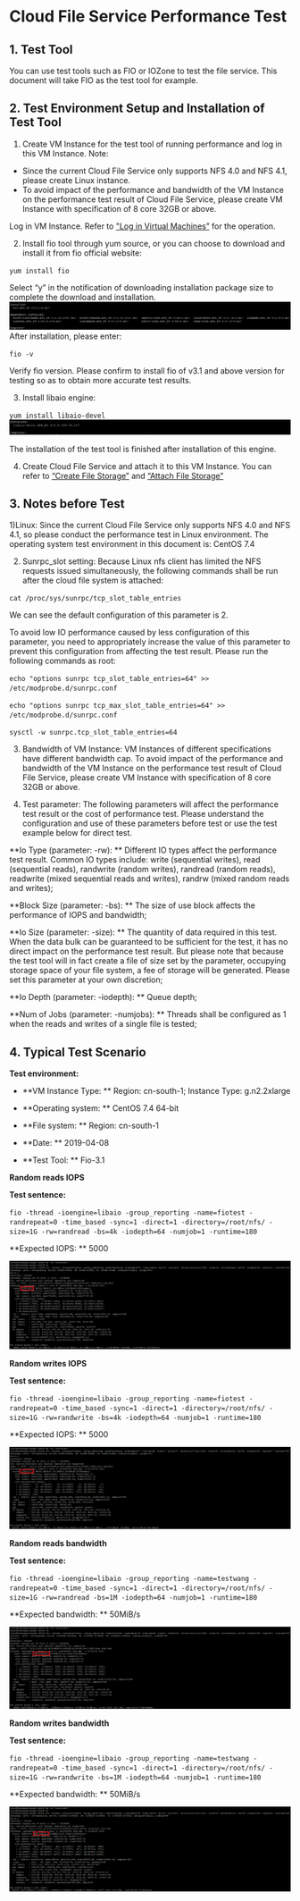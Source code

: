 # Cloud File Service Performance Test



## 1. Test Tool

You can use test tools such as FIO or IOZone to test the file service. This document will take FIO as the test tool for example.

 

## 2. Test Environment Setup and Installation of Test Tool

1) Create VM Instance for the test tool of running performance and log in this VM Instance. Note:

- Since the current Cloud File Service only supports NFS 4.0 and NFS 4.1, please create Linux instance.
- To avoid impact of the performance and bandwidth of the VM Instance on the performance test result of Cloud File Service, please create VM Instance with specification of 8 core 32GB or above.

Log in VM Instance. Refer to ["Log in Virtual Machines”](https://docs.jdcloud.com/en/virtual-machines/connect-to-linux-instance) for the operation.

2) Install fio tool through yum source, or you can choose to download and install it from fio official website:

`yum install fio`

Select “y” in the notification of downloading installation package size to complete the download and installation.
![fio_installed](../../../../image/Cloud-File-Service/fio_installed.png)
After installation, please enter:

`fio -v`

Verify fio version. Please confirm to install fio of v3.1 and above version for testing so as to obtain more accurate test results.

3) Install libaio engine:

`yum install libaio-devel`
![libaio_installed](../../../../image/Cloud-File-Service/libaio_installed.png)

The installation of the test tool is finished after installation of this engine.

4) Create Cloud File Service and attach it to this VM Instance. You can refer to [“Create File Storage”](https://docs.jdcloud.com/en/cloud-file-service/creating-file-system) and [“Attach File Storage”](https://docs.jdcloud.com/en/cloud-file-service/mount-file-system)

 

## 3. Notes before Test

1)Linux: Since the current Cloud File Service only supports NFS 4.0 and NFS 4.1, so please conduct the performance test in Linux environment. The operating system test environment in this document is: CentOS 7.4

2) Sunrpc_slot setting: Because Linux nfs client has limited the NFS requests issued simultaneously, the following commands shall be run after the cloud file system is attached:

`cat /proc/sys/sunrpc/tcp_slot_table_entries`

We can see the default configuration of this parameter is 2.

To avoid low IO performance caused by less configuration of this parameter, you need to appropriately increase the value of this parameter to prevent this configuration from affecting the test result. Please run the following commands as root:

`echo "options sunrpc tcp_slot_table_entries=64" >> /etc/modprobe.d/sunrpc.conf`

`echo "options sunrpc tcp_max_slot_table_entries=64" >>  /etc/modprobe.d/sunrpc.conf`

`sysctl -w sunrpc.tcp_slot_table_entries=64`

3) Bandwidth of VM Instance: VM Instances of different specifications have different bandwidth cap. To avoid impact of the performance and bandwidth of the VM Instance on the performance test result of Cloud File Service, please create VM Instance with specification of 8 core 32GB or above.

4) Test parameter: The following parameters will affect the performance test result or the cost of performance test. Please understand the configuration and use of these parameters before test or use the test example below for direct test.

**Io Type (parameter: -rw): ** Different IO types affect the performance test result. Common IO types include: write (sequential writes), read (sequential reads), randwrite (random writes), randread (random reads), readwrite (mixed sequential reads and writes), randrw (mixed random reads and writes);

**Block Size (parameter: -bs): ** The size of use block affects the performance of IOPS and bandwidth;

**Io Size (parameter: -size): ** The quantity of data required in this test. When the data bulk can be guaranteed to be sufficient for the test, it has no direct impact on the performance test result. But please note that because the test tool will in fact create a file of size set by the parameter, occupying storage space of your file system, a fee of storage will be generated. Please set this parameter at your own discretion;

**Io Depth (parameter: -iodepth): ** Queue depth;

**Num of Jobs (parameter: -numjobs): ** Threads shall be configured as 1 when the reads and writes of a single file is tested;


 

## 4. Typical Test Scenario

**Test environment:**

- **VM Instance Type: ** Region: cn-south-1; Instance Type: g.n2.2xlarge
- **Operating system: ** CentOS 7.4 64-bit

- **File system: ** Region: cn-south-1

- **Date: ** 2019-04-08

- **Test Tool: ** Fio-3.1




**Random reads IOPS**

  **Test sentence:**

`fio -thread -ioengine=libaio -group_reporting -name=fiotest -randrepeat=0 -time_based -sync=1 -direct=1 -directory=/root/nfs/ -size=1G -rw=randread -bs=4k -iodepth=64 -numjob=1 -runtime=180`

  **Expected IOPS: ** 5000

![randread_iops](../../../../image/Cloud-File-Service/randread_iops.png)



**Random writes IOPS**

  **Test sentence:**

`fio -thread -ioengine=libaio -group_reporting -name=fiotest -randrepeat=0 -time_based -sync=1 -direct=1 -directory=/root/nfs/ -size=1G -rw=randwrite -bs=4k -iodepth=64 -numjob=1 -runtime=180`

 **Expected IOPS: ** 5000

![randwrite_iops](../../../../image/Cloud-File-Service/randwrite_iops.png)



**Random reads bandwidth**

  **Test sentence:**

`fio -thread -ioengine=libaio -group_reporting -name=testwang -randrepeat=0 -time_based -sync=1 -direct=1 -directory=/root/nfs/ -size=1G -rw=randread -bs=1M -iodepth=64 -numjob=1 -runtime=180`

  **Expected bandwidth: ** 50MiB/s

![randread_bw](../../../../image/Cloud-File-Service/randread_bw.png)



**Random writes bandwidth**

  **Test sentence:**

`fio -thread -ioengine=libaio -group_reporting -name=testwang -randrepeat=0 -time_based -sync=1 -direct=1 -directory=/root/nfs/ -size=1G -rw=randwrite -bs=1M -iodepth=64 -numjob=1 -runtime=180`

  **Expected bandwidth: ** 50MiB/s

![randwrite_bw](../../../../image/Cloud-File-Service/randwrite_bw.png)
